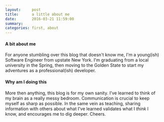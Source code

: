 ```yaml
---
layout:     post
title:      a little about me
date:       2016-03-21 11:59:00
summary:    
categories: first, about
---
```


#### A bit about me

For anyone stumbling over this blog that doesn't know me, I'm a young(ish) Software Engineer from upstate New York. I'm graduating from a local university in the Spring, then moving to the Golden State  to start my adventures as a professional(ish) developer.

#### Why am I doing this

More then anything, this blog is for my own sanity. I've learned to think of my brain as a really messy bedroom. Communication is crucial to keep myself as sharp as possible. In the same vein as teaching, sharing information with others about what I've learned validates what I *think* I know, and encourages me to dig deeper. Cheers.
